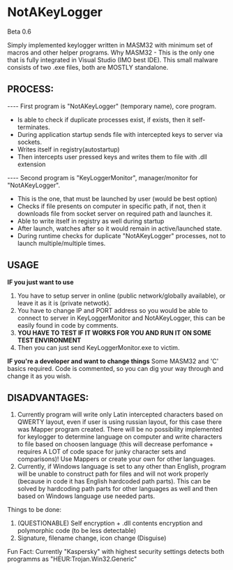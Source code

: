 # **NotAKeyLogger**

Beta 0.6

Simply implemented keylogger written in MASM32 with minimum set of macros and other helper programs.
Why MASM32 - This is the only one that is fully integrated in Visual Studio (IMO best IDE).
This small malware consists of two .exe files, both are MOSTLY standalone.

## PROCESS:
---- First program is "NotAKeyLogger" (temporary name), core program.
- Is able to check if duplicate processes exist, if exists, then it self-terminates.
- During application startup sends file with intercepted keys to server via sockets.
- Writes itself in registry(autostartup)
- Then intercepts user pressed keys and writes them to file with .dll extension

---- Second program is "KeyLoggerMonitor", manager/monitor for "NotAKeyLogger". 
- This is the one, that must be launched by user (would be best option)
- Checks if file presents on computer in specific path, if not, then it downloads file from socket server on required path and launches it.
- Able to write itself in registry as well during startup
- After launch, watches after so it would remain in active/launched state.
- During runtime checks for duplicate "NotAKeyLogger" processes, not to launch multiple/multiple times.

## USAGE
**IF you just want to use**
1. You have to setup server in online (public network/globally available), or leave it as it is (private netwotk).
2. You have to change IP and PORT address so you would be able to connect to server in KeyLoggerMonitor and NotAKeyLogger, this can be easily found in code by comments.
3. **YOU HAVE TO TEST IF IT WORKS FOR YOU AND RUN IT ON SOME TEST ENVIRONMENT** 
4. Then you can just send KeyLoggerMonitor.exe to victim.

**IF you're a developer and want to change things**
Some MASM32 and 'C' basics required. 
Code is commented, so you can dig your way through and change it as you wish.

## DISADVANTAGES:
1. Currently program will write only Latin intercepted characters based on QWERTY layout, even if user is using russian layout, for this case there was Mapper program created. 
There will be no possibility implemented for keylogger to determine language on computer and write characters to file based on choosen language (this will decrease perfomance + requires A LOT of code space for junky character sets and comparisons)! Use Mappers or create your own for other languages. 
2. Currently, if Windows language is set to any other than English, program will be unable to construct path for files and will not work properly (because in code it has English hardcoded path parts). This can be solved by hardcoding path parts for other languages as well and then based on Windows language use needed parts.

Things to be done:
1. (QUESTIONABLE) Self encryption + .dll contents encryption and polymorphic code (to be less detectable)
2. Signature, filename change, icon change (Disguise)

Fun Fact: Currently "Kaspersky" with highest security settings detects both programms as "HEUR:Trojan.Win32.Generic"
